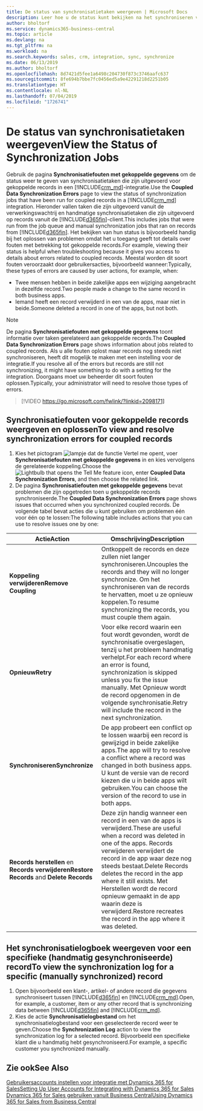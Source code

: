 ```yaml
---
title: De status van synchronisatietaken weergeven | Microsoft Docs
description: Leer hoe u de status kunt bekijken na het synchroniseren van gekoppelde records.
author: bholtorf
ms.service: dynamics365-business-central
ms.topic: article
ms.devlang: na
ms.tgt_pltfrm: na
ms.workload: na
ms.search.keywords: sales, crm, integration, sync, synchronize
ms.date: 06/13/2019
ms.author: bholtorf
ms.openlocfilehash: 8d7421d5fee1a6498c204730f873c3746aafc637
ms.sourcegitcommit: 8fe694b7bbe7fc0456ed5a9e42291218d2251b05
ms.translationtype: HT
ms.contentlocale: nl-NL
ms.lasthandoff: 07/04/2019
ms.locfileid: "1726741"
---
```

# <a name="view-the-status-of-synchronization-jobs"></a><span data-ttu-id="fb32e-103">De status van synchronisatietaken weergeven</span><span class="sxs-lookup"><span data-stu-id="fb32e-103">View the Status of Synchronization Jobs</span></span>
<span data-ttu-id="fb32e-104">Gebruik de pagina **Synchronisatiefouten met gekoppelde gegevens** om de status weer te geven van synchronisatietaken die zijn uitgevoerd voor gekoppelde records in een [!INCLUDE[crm_md](includes/crm_md.md)]-integratie.</span><span class="sxs-lookup"><span data-stu-id="fb32e-104">Use the **Coupled Data Synchronization Errors** page to view the status of synchronization jobs that have been run for coupled records in a [!INCLUDE[crm_md](includes/crm_md.md)] integration.</span></span> <span data-ttu-id="fb32e-105">Hieronder vallen taken die zijn uitgevoerd vanuit de verwerkingswachtrij en handmatige synchronisatietaken die zijn uitgevoerd op records vanuit de [!INCLUDE[d365fin](includes/d365fin_md.md)]-client.</span><span class="sxs-lookup"><span data-stu-id="fb32e-105">This includes jobs that were run from the job queue and manual synchronization jobs that ran on records from [!INCLUDE[d365fin](includes/d365fin_md.md)].</span></span> <span data-ttu-id="fb32e-106">Het bekijken van hun status is bijvoorbeeld handig bij het oplossen van problemen omdat het u toegang geeft tot details over fouten met betrekking tot gekoppelde records.</span><span class="sxs-lookup"><span data-stu-id="fb32e-106">For example, viewing their status is helpful when troubleshooting because it gives you access to details about errors related to coupled records.</span></span> <span data-ttu-id="fb32e-107">Meestal worden dit soort fouten veroorzaakt door gebruikersacties, bijvoorbeeld wanneer:</span><span class="sxs-lookup"><span data-stu-id="fb32e-107">Typically, these types of errors are caused by user actions, for example, when:</span></span>  

* <span data-ttu-id="fb32e-108">Twee mensen hebben in beide zakelijke apps een wijziging aangebracht in dezelfde record.</span><span class="sxs-lookup"><span data-stu-id="fb32e-108">Two people made a change to the same record in both business apps.</span></span>
* <span data-ttu-id="fb32e-109">Iemand heeft een record verwijderd in een van de apps, maar niet in beide.</span><span class="sxs-lookup"><span data-stu-id="fb32e-109">Someone deleted a record in one of the apps, but not both.</span></span>

> [!Note]
> <span data-ttu-id="fb32e-110">De pagina **Synchronisatiefouten met gekoppelde gegevens** toont informatie over taken gerelateerd aan gekoppelde records.</span><span class="sxs-lookup"><span data-stu-id="fb32e-110">The **Coupled Data Synchronization Errors** page shows information about jobs related to coupled records.</span></span> <span data-ttu-id="fb32e-111">Als u alle fouten oplost maar records nog steeds niet synchroniseren, heeft dit mogelijk te maken met een instelling voor de integratie.</span><span class="sxs-lookup"><span data-stu-id="fb32e-111">If you resolve all of the errors but records are still not synchronizing, it might have something to do with a setting for the integration.</span></span> <span data-ttu-id="fb32e-112">Doorgaans moet uw beheerder dit soort fouten oplossen.</span><span class="sxs-lookup"><span data-stu-id="fb32e-112">Typically, your administrator will need to resolve those types of errors.</span></span>   

> [!VIDEO https://go.microsoft.com/fwlink/?linkid=2098171]

## <a name="to-view-and-resolve-synchronization-errors-for-coupled-records"></a><span data-ttu-id="fb32e-113">Synchronisatiefouten voor gekoppelde records weergeven en oplossen</span><span class="sxs-lookup"><span data-stu-id="fb32e-113">To view and resolve synchronization errors for coupled records</span></span>
1. <span data-ttu-id="fb32e-114">Kies het pictogram ![lampje dat de functie Vertel me opent](media/ui-search/search_small.png "Vertel me wat u wilt doen"), voer **Synchronisatiefouten met gekoppelde gegevens** in en kies vervolgens de gerelateerde koppeling.</span><span class="sxs-lookup"><span data-stu-id="fb32e-114">Choose the ![Lightbulb that opens the Tell Me feature](media/ui-search/search_small.png "Tell me what you want to do") icon, enter **Coupled Data Synchronization Errors**, and then choose the related link.</span></span>
2. <span data-ttu-id="fb32e-115">De pagina **Synchronisatiefouten met gekoppelde gegevens** bevat problemen die zijn opgetreden toen u gekoppelde records synchroniseerde.</span><span class="sxs-lookup"><span data-stu-id="fb32e-115">The **Coupled Data Synchronization Errors** page shows issues that occurred when you synchronized coupled records.</span></span> <span data-ttu-id="fb32e-116">De volgende tabel bevat acties die u kunt gebruiken om problemen één voor één op te lossen:</span><span class="sxs-lookup"><span data-stu-id="fb32e-116">The following table includes actions that you can use to resolve issues one by one:</span></span>

|<span data-ttu-id="fb32e-117">Actie</span><span class="sxs-lookup"><span data-stu-id="fb32e-117">Action</span></span>|<span data-ttu-id="fb32e-118">Omschrijving</span><span class="sxs-lookup"><span data-stu-id="fb32e-118">Description</span></span>|
|----|----|
|<span data-ttu-id="fb32e-119">**Koppeling verwijderen**</span><span class="sxs-lookup"><span data-stu-id="fb32e-119">**Remove Coupling**</span></span>|<span data-ttu-id="fb32e-120">Ontkoppelt de records en deze zullen niet langer synchroniseren.</span><span class="sxs-lookup"><span data-stu-id="fb32e-120">Uncouples the records and they will no longer synchronize.</span></span> <span data-ttu-id="fb32e-121">Om het synchroniseren van de records te hervatten, moet u ze opnieuw koppelen.</span><span class="sxs-lookup"><span data-stu-id="fb32e-121">To resume synchronizing the records, you must couple them again.</span></span>|
|<span data-ttu-id="fb32e-122">**Opnieuw**</span><span class="sxs-lookup"><span data-stu-id="fb32e-122">**Retry**</span></span>|<span data-ttu-id="fb32e-123">Voor elke record waarin een fout wordt gevonden, wordt de synchronisatie overgeslagen, tenzij u het probleem handmatig verhelpt.</span><span class="sxs-lookup"><span data-stu-id="fb32e-123">For each record where an error is found, synchronization is skipped unless you fix the issue manually.</span></span> <span data-ttu-id="fb32e-124">Met Opnieuw wordt de record opgenomen in de volgende synchronisatie.</span><span class="sxs-lookup"><span data-stu-id="fb32e-124">Retry will include the record in the next synchronization.</span></span>|
|<span data-ttu-id="fb32e-125">**Synchroniseren**</span><span class="sxs-lookup"><span data-stu-id="fb32e-125">**Synchronize**</span></span>|<span data-ttu-id="fb32e-126">De app probeert een conflict op te lossen waarbij een record is gewijzigd in beide zakelijke apps.</span><span class="sxs-lookup"><span data-stu-id="fb32e-126">The app will try to resolve a conflict where a record was changed in both business apps.</span></span> <span data-ttu-id="fb32e-127">U kunt de versie van de record kiezen die u in beide apps wilt gebruiken.</span><span class="sxs-lookup"><span data-stu-id="fb32e-127">You can choose the version of the record to use in both apps.</span></span>|
|<span data-ttu-id="fb32e-128">**Records herstellen** en **Records verwijderen**</span><span class="sxs-lookup"><span data-stu-id="fb32e-128">**Restore Records** and **Delete Records**</span></span>|<span data-ttu-id="fb32e-129">Deze zijn handig wanneer een record in een van de apps is verwijderd.</span><span class="sxs-lookup"><span data-stu-id="fb32e-129">These are useful when a record was deleted in one of the apps.</span></span> <span data-ttu-id="fb32e-130">Records verwijderen verwijdert de record in de app waar deze nog steeds bestaat.</span><span class="sxs-lookup"><span data-stu-id="fb32e-130">Delete Records deletes the record in the app where it still exists.</span></span> <span data-ttu-id="fb32e-131">Met Herstellen wordt de record opnieuw gemaakt in de app waarin deze is verwijderd.</span><span class="sxs-lookup"><span data-stu-id="fb32e-131">Restore recreates the record in the app where it was deleted.</span></span>|

## <a name="to-view-the-synchronization-log-for-a-specific-manually-synchronized-record"></a><span data-ttu-id="fb32e-132">Het synchronisatielogboek weergeven voor een specifieke (handmatig gesynchroniseerde) record</span><span class="sxs-lookup"><span data-stu-id="fb32e-132">To view the synchronization log for a specific (manually synchronized) record</span></span>
1. <span data-ttu-id="fb32e-133">Open bijvoorbeeld een klant-, artikel- of andere record die gegevens synchroniseert tussen [!INCLUDE[d365fin](includes/d365fin_md.md)] en [!INCLUDE[crm_md](includes/crm_md.md)].</span><span class="sxs-lookup"><span data-stu-id="fb32e-133">Open, for example, a customer, item or any other record that is synchronizing data between [!INCLUDE[d365fin](includes/d365fin_md.md)] and [!INCLUDE[crm_md](includes/crm_md.md)].</span></span>
2. <span data-ttu-id="fb32e-134">Kies de actie **Synchronisatielogbestand** om het synchronisatielogbestand voor een geselecteerde record weer te geven.</span><span class="sxs-lookup"><span data-stu-id="fb32e-134">Choose the **Synchronization Log** action to view the synchronization log for a selected record.</span></span> <span data-ttu-id="fb32e-135">Bijvoorbeeld een specifieke klant die u handmatig hebt gesynchroniseerd.</span><span class="sxs-lookup"><span data-stu-id="fb32e-135">For example, a specific customer you synchronized manually.</span></span>

## <a name="see-also"></a><span data-ttu-id="fb32e-136">Zie ook</span><span class="sxs-lookup"><span data-stu-id="fb32e-136">See Also</span></span>  
[<span data-ttu-id="fb32e-137">Gebruikersaccounts instellen voor integratie met Dynamics 365 for Sales</span><span class="sxs-lookup"><span data-stu-id="fb32e-137">Setting Up User Accounts for Integrating with Dynamics 365 for Sales</span></span>](admin-setting-up-integration-with-dynamics-sales.md)  
[<span data-ttu-id="fb32e-138">Dynamics 365 for Sales gebruiken vanuit Business Central</span><span class="sxs-lookup"><span data-stu-id="fb32e-138">Using Dynamics 365 for Sales from Business Central</span></span>](marketing-integrate-dynamicscrm.md)
